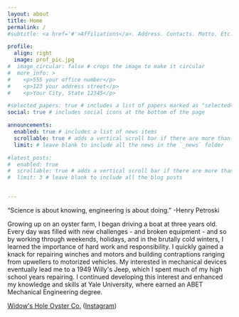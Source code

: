 ```yaml
---
layout: about
title: Home
permalink: /
#subtitle: <a href='#'>Affiliations</a>. Address. Contacts. Motto. Etc.

profile:
  align: right
  image: prof_pic.jpg
#  image_circular: false # crops the image to make it circular
#  more_info: >
#    <p>555 your office number</p>
#    <p>123 your address street</p>
#    <p>Your City, State 12345</p>

#selected_papers: true # includes a list of papers marked as "selected={true}"
social: true # includes social icons at the bottom of the page

announcements:
  enabled: true # includes a list of news items
  scrollable: true # adds a vertical scroll bar if there are more than 3 news items
  limit: # leave blank to include all the news in the `_news` folder

#latest_posts:
#  enabled: true
#  scrollable: true # adds a vertical scroll bar if there are more than 3 new posts items
#  limit: 3 # leave blank to include all the blog posts


---
```


“Science is about knowing, engineering is about doing.”
-Henry Petroski

Growing up on an oyster farm, I began driving a boat at three years old. Every day was filled with new challenges - and broken equipment - and so by working through weekends, holidays, and in the brutally cold winters, I learned the importance of hard work and responsibility. I quickly gained a knack for repairing winches and motors and building contraptions ranging from upwellers to motorized vehicles. My interested in mechanical devices eventually lead me to a 1949 Willy's Jeep, which I spent much of my high school years repairing. I continued developing this interest and enhanced my knowledge and skills at Yale University, where earned an ABET Mechanical Engineering degree.


[Widow's Hole Oyster Co.](http://widowsholeoysters.com/captain-merc/) ([Instagram](https://www.instagram.com/widowsholeoysters/))

<!--
Write your biography here. Tell the world about yourself. Link to your favorite [subreddit](http://reddit.com). You can put a picture in, too. The code is already in, just name your picture `prof_pic.jpg` and put it in the `img/` folder.

Put your address / P.O. box / other info right below your picture. You can also disable any of these elements by editing `profile` property of the YAML header of your `_pages/about.md`. Edit `_bibliography/papers.bib` and Jekyll will render your [publications page](/al-folio/publications/) automatically.

Link to your social media connections, too. This theme is set up to use [Font Awesome icons](https://fontawesome.com/) and [Academicons](https://jpswalsh.github.io/academicons/), like the ones below. Add your Facebook, Twitter, LinkedIn, Google Scholar, or just disable all of them.
-->